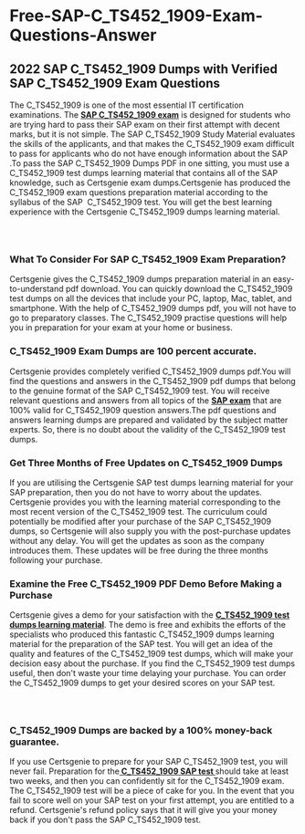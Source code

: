 # Free-SAP-C_TS452_1909-Exam-Questions-Answer<h2><strong>2022 SAP C_TS452_1909 Dumps with Verified SAP C_TS452_1909 Exam Questions</strong></h2> <p>The C_TS452_1909 is one of the most essential IT certification examinations. The <a href="https://www.certsgenie.com/sap/c_ts452_1909-pdf-dumps"><strong>SAP C_TS452_1909 exam</strong></a> is designed for students who are trying hard to pass their SAP exam on their first attempt with decent marks, but it is not simple. The SAP C_TS452_1909 Study Material evaluates the skills of the applicants, and that makes the C_TS452_1909 exam difficult to pass for applicants who do not have enough information about the SAP .To pass the SAP C_TS452_1909 Dumps PDF in one sitting, you must use a C_TS452_1909 test dumps learning material that contains all of the SAP knowledge, such as Certsgenie exam dumps.Certsgenie has produced the C_TS452_1909 exam questions preparation material according to the syllabus of the SAP &nbsp;C_TS452_1909 test. You will get the best learning experience with the Certsgenie C_TS452_1909 dumps learning material.</p> <p><a href="https://www.certsgenie.com/sap/c_ts452_1909-pdf-dumps" style="display: block; padding: 1em 0; text-align: center; "><img alt="" src="https://blogger.googleusercontent.com/img/b/R29vZ2xl/AVvXsEgO1ePIT5bAw4JCg82qykRc71Xossn_88UmNiMiJgRPCnvDzaKhQmgO2X9bV6TpN9qSYVJJ2MjEumMb0t1ZgyR_gByLqDXQR_FduPn2erzRQTkt1pUFmkY3wfbx5jzrIcOP4S3cxMKHSr0iEiOidKyDYd_7NjYtfgpZ7b1lrGk-ShjLlyfynp8oFM4zYw/s1600/Banner%201.jpg" /></a></p> <h3><strong>What To Consider For SAP C_TS452_1909 Exam Preparation?</strong></h3> <p>Certsgenie gives the C_TS452_1909 dumps preparation material in an easy-to-understand pdf download. You can quickly download the C_TS452_1909 test dumps on all the devices that include your PC, laptop, Mac, tablet, and smartphone. With the help of C_TS452_1909 dumps pdf, you will not have to go to preparatory classes. The C_TS452_1909 practise questions will help you in preparation for your exam at your home or business.</p> <h3><strong>C_TS452_1909 Exam Dumps are 100 percent accurate.</strong></h3> <p>Certsgenie provides completely verified C_TS452_1909 dumps pdf.You will find the questions and answers in the C_TS452_1909 pdf dumps that belong to the genuine format of the SAP C_TS452_1909 test. You will receive relevant questions and answers from all topics of the <a href="https://www.certsgenie.com/sap/c_ts452_1909-pdf-dumps"><strong>SAP exam</strong></a> that are 100% valid for C_TS452_1909 question answers.The pdf questions and answers learning dumps are prepared and validated by the subject matter experts. So, there is no doubt about the validity of the C_TS452_1909 test dumps.</p> <h3><strong>Get Three Months of Free Updates on C_TS452_1909 Dumps</strong></h3> <p>If you are utilising the Certsgenie SAP test dumps learning material for your SAP preparation, then you do not have to worry about the updates. Certsgenie provides you with the learning material corresponding to the most recent version of the C_TS452_1909 test. The curriculum could potentially be modified after your purchase of the SAP C_TS452_1909 dumps, so Certsgenie will also supply you with the post-purchase updates without any delay. You will get the updates as soon as the company introduces them. These updates will be free during the three months following your purchase.</p> <h3><strong>Examine the Free C_TS452_1909 PDF Demo Before Making a Purchase</strong></h3> <p>Certsgenie gives a demo for your satisfaction with the <a href="https://www.certsgenie.com/sap/c_ts452_1909-pdf-dumps"><strong>C_TS452_1909 test dumps learning material</strong></a>. The demo is free and exhibits the efforts of the specialists who produced this fantastic C_TS452_1909 dumps learning material for the preparation of the SAP test. You will get an idea of the quality and features of the C_TS452_1909 test dumps, which will make your decision easy about the purchase. If you find the C_TS452_1909 test dumps useful, then don&#39;t waste your time delaying your purchase. You can order the C_TS452_1909 dumps to get your desired scores on your SAP test.</p> <p><a href="hhttps://www.certsgenie.com/sap/c_ts452_1909-pdf-dumps" style="display: block; padding: 1em 0; text-align: center; "><img alt="" src="https://blogger.googleusercontent.com/img/b/R29vZ2xl/AVvXsEj3zfp26fobfEw_E3FMeUMaFamcWc-bKsu_525WK8ISqDEyAJkPKOLyeqHJzBXVvKwHP0bTNTERYvWWgOzvpG-DuQ_cPnNOJO1bUfVOHhAXJThy7cLobHgRdochHEeovcJnxpqjNiv-FNLMY1glEh7x833Q6cym5o0AmGhO9ufjgwPhihHJ9ovBp-j40g/s1600/banner%202.jpg" /></a></p> <h3><strong>C_TS452_1909 Dumps are backed by a 100% money-back guarantee.</strong></h3> <p>If you use Certsgenie to prepare for your SAP C_TS452_1909 test, you will never fail. Preparation for the<a href="https://www.certsgenie.com/sap/c_ts452_1909-pdf-dumps"><strong> C_TS452_1909 SAP test </strong></a>should take at least two weeks, and then you can confidently sit for the C_TS452_1909 exam. The C_TS452_1909 test will be a piece of cake for you. In the event that you fail to score well on your SAP test on your first attempt, you are entitled to a refund. Certsgenie&#39;s refund policy says that it will give you your money back if you don&#39;t pass the SAP C_TS452_1909 test.</p>
